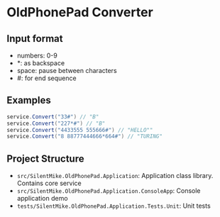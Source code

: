 # OldPhonePad Converter

## Input format
- numbers: 0-9
-  *: as backspace
- space: pause between characters
- #: for end sequence

## Examples
```csharp
service.Convert("33#") // "B"
service.Convert("227*#") // "B"
service.Convert("4433555 555666#") // "HELLO""
service.Convert("8 88777444666*664#") // "TURING"
```

## Project Structure
- `src/SilentMike.OldPhonePad.Application`: Application class library. Contains core service 
- `src/SilentMike.OldPhonePad.Application.ConsoleApp`: Console application demo
- `tests/SilentMike.OldPhonePad.Application.Tests.Unit`: Unit tests